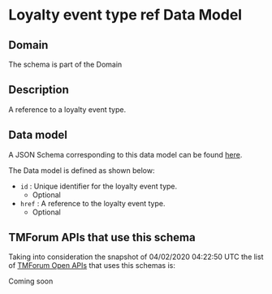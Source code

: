 # Loyalty event type ref Data Model

## Domain

The  schema is part of the  Domain

## Description

A reference to a loyalty event type.

## Data model

A JSON Schema corresponding to this data model can be found
[here](https://github.com/tmforum-rand/schemas/blob/candidates/Product/LoyaltyEventTypeRef.schema.json).

The Data model is defined as shown below:
- `id` : Unique identifier for the loyalty event type.
  - Optional
- `href` : A reference to the loyalty event type.
  - Optional




## TMForum APIs that use this schema

Taking into consideration the snapshot of 04/02/2020 04:22:50 UTC the list of [TMForum Open APIs](https://www.tmforum.org/open-apis/) that uses this schemas is:

Coming soon
